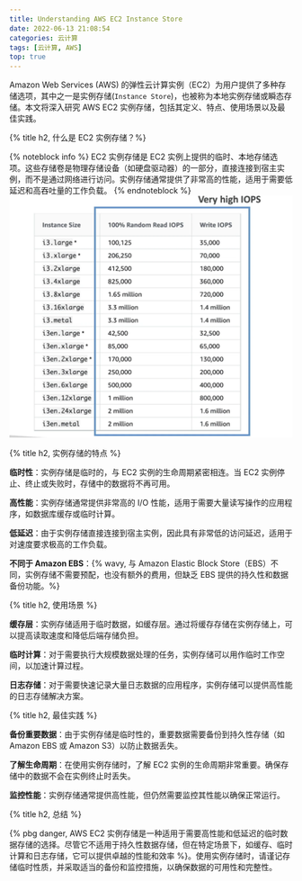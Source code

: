 ```yaml
---
title: Understanding AWS EC2 Instance Store
date: 2022-06-13 21:08:54
categories: 云计算
tags: [云计算, AWS]
top: true
---
```


Amazon Web Services (AWS) 的弹性云计算实例（EC2）为用户提供了多种存储选项，其中之一是实例存储(`Instance Store`)，也被称为本地实例存储或瞬态存储。本文将深入研究 AWS EC2 实例存储，包括其定义、特点、使用场景以及最佳实践。

{% title h2, 什么是 EC2 实例存储？%}

{% noteblock info %}
EC2 实例存储是 EC2 实例上提供的临时、本地存储选项。这些存储卷是物理存储设备（如硬盘驱动器）的一部分，直接连接到宿主实例，而不是通过网络进行访问。实例存储通常提供了非常高的性能，适用于需要低延迟和高吞吐量的工作负载。
{% endnoteblock %}
![AWS EC2 Instance Store IOPS](/assets/images/aws/aws-ec2-instancestore-iops.webp)

{% title h2, 实例存储的特点 %}

**临时性**：实例存储是临时的，与 EC2 实例的生命周期紧密相连。当 EC2 实例停止、终止或失败时，存储中的数据将不再可用。

**高性能**：实例存储通常提供非常高的 I/O 性能，适用于需要大量读写操作的应用程序，如数据库缓存或临时计算。

**低延迟**：由于实例存储直接连接到宿主实例，因此具有非常低的访问延迟，适用于对速度要求极高的工作负载。

**不同于 Amazon EBS**：{% wavy, 与 Amazon Elastic Block Store（EBS）不同，实例存储不需要预配，也没有额外的费用，但缺乏 EBS 提供的持久性和数据备份功能。%}

{% title h2, 使用场景 %}

**缓存层**：实例存储适用于临时数据，如缓存层。通过将缓存存储在实例存储上，可以提高读取速度和降低后端存储负担。

**临时计算**：对于需要执行大规模数据处理的任务，实例存储可以用作临时工作空间，以加速计算过程。

**日志存储**：对于需要快速记录大量日志数据的应用程序，实例存储可以提供高性能的日志存储解决方案。

{% title h2, 最佳实践 %}

**备份重要数据**：由于实例存储是临时性的，重要数据需要备份到持久性存储（如 Amazon EBS 或 Amazon S3）以防止数据丢失。

**了解生命周期**：在使用实例存储时，了解 EC2 实例的生命周期非常重要。确保存储中的数据不会在实例终止时丢失。

**监控性能**：实例存储通常提供高性能，但仍然需要监控其性能以确保正常运行。

{% title h2, 总结 %}

{% pbg danger, AWS EC2 实例存储是一种适用于需要高性能和低延迟的临时数据存储的选择。尽管它不适用于持久性数据存储，但在特定场景下，如缓存、临时计算和日志存储，它可以提供卓越的性能和效率 %}。使用实例存储时，请谨记存储临时性质，并采取适当的备份和监控措施，以确保数据的可用性和完整性。